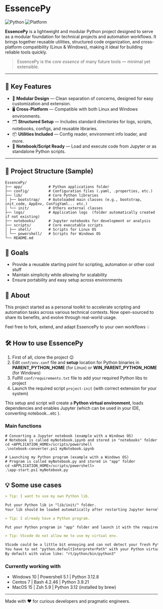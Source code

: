 # EssencePy
![Python](https://img.shields.io/badge/Python-3.12-blue?logo=python)
![Platform](https://img.shields.io/badge/Platform-Windows%20%7C%20Linux-lightgrey)

**EssencePy** is a lightweight and modular Python project designed to serve as a modular foundation for technical projects and automation workflows.
It brings together reusable utilities, structured code organization, and cross-platform compatibility (Linux & Windows), making it ideal for building reliable tools quickly.

> EssencePy is the *core essence* of many future tools — minimal yet extensible.

---

## 🚀 Key Features

- 🔧 **Modular Design** — Clean separation of concerns, designed for easy customization and extension.
- 🖥️ **Cross-Platform** — Compatible with both Linux and Windows environments.
- 🗂️ **Structured Setup** — Includes standard directories for logs, scripts, notebooks, configs, and reusable libraries.
- 📦 **Utilities Included** — Config reader, environment info loader, and more.
- 🧪 **Notebook/Script Ready** — Load and execute code from Jupyter or as standalone Python scripts.

---

## 📁 Project Structure (Sample)
```shell
EssencePy/ 
├── app/            # Python applications folder
├── config/         # Configuration files (.yaml, .properties, etc.) 
├── lib/            # Core Python libraries
│ ├── bootstrap/    # Autoloaded main classes (e.g., bootstrap, init_code, AppEnv, ConfigYaml... etc.)
│ └── init/         # Others external classes
├── logs/           # Application logs  (folder automatically created if not existing)
├── notebooks/      # Jupyter notebooks for development or analysis 
├── scripts/        # Core executable scripts
│ ├── shell/        # Scripts for Linux OS
│ └── powershell/   # Scripts for Windows OS
└── README.md
```

## 📌 Goals

- Provide a reusable starting point for scripting, automation or other cool stuff
- Maintain simplicity while allowing for scalability
- Ensure portability and easy setup across environments

## 📣 About

This project started as a personal toolkit to accelerate scripting and automation tasks across various technical contexts.
Now open-sourced to share its benefits, and evolve through real-world usage.

Feel free to fork, extend, and adapt EssencePy to your own workflows 💡

## 🛠️ How to use EssencePy
1. First of all, clone the project 😉
2. Edit `conf/env.conf` file and **setup** location for Python binaries in **PARENT_PYTHON_HOME** (for Linux) or **WIN_PARENT_PYTHON_HOME** (for Windows)
3. Fulfill `conf/requirements.txt` file to add your required Python libs to project
4. Launch the required script `project-init` (with correct extension for your system)

This setup and script will create a **Python virtual environment**, loads dependencies and enables Jupyter (which can be used in your IDE, converting notebook...etc ). 

### Main functions
```shell
# Converting a Jupyter notebook (example with a Windows OS)
# Notebook is called myNotebook.ipynb and stored in "notebooks" folder 
cd <APPLICATION_HOME>/scripts/powershell
.\notebook-converter.ps1 myNotebook.ipynb
```
```shell
# Launching my Python program (example with a Windows OS)
# Program is called myNotebook.py and stored in "app" folder 
cd <APPLICATION_HOME>/scripts/powershell>
.\app-start.ps1 myNotebook.py
```
## 💡 Some use cases
```md
> Tip: I want to use my own Python lib. 

Put your Python lib in "lib/init/" folder. 
Your lib should be loaded automatically after restarting Jupyter kernel or when launching Python program (for example)
```

```md
> Tip: I already have a Python program.

Put your Python program in "app" folder and launch it with the required script
```

```md
> Tip: VScode do not allow me to use my virtual env.

VScode could be a little bit ennoying and can not detect your fresh Python virtual env. 
You have to set "python.defaultInterpreterPath" with your Python virtual env in VScode settings
By default with value like: "rt/python/bin/python3"
```
### Currently working with
- Windows 10    | Powershell 5.1    | Python 3.12.8
- Centos 7      | Bash 4.2.46       | Python 3.9.21
- MacOS 15      | Zsh 5.9           | Python 3.12 (installed by brew)

---
Made with ❤️ for curious developers and pragmatic engineers.
